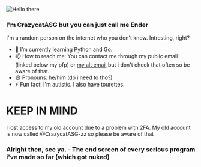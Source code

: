 ![Hello there](https://media1.giphy.com/media/xTiIzJSKB4l7xTouE8/giphy.gif)
### I'm CrazycatASG but you can just call me Ender
I'm a random person on the internet who you don't know. Intresting, right?

- 🌱 I’m currently learning Python and Go. 
- 📫 How to reach me: You can contact me through my public email (linked below my pfp) or [my alt email](mailto:realitywarper14@gmail.com) but i don't check that often so be aware of that.
- 😄 Pronouns: he/him (do i need to tho?)
- ⚡ Fun fact: I'm autistic. I also have tourettes.

# KEEP IN MIND
I lost access to my old account due to a problem with 2FA. My old account is now called @CrazycatASG-zz so please be aware of that

### Alright then, see ya. - The end screen of every serious program i've made so far (which got nuked)

